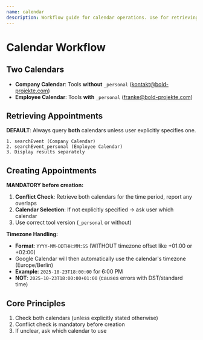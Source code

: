 ```yaml
---
name: calendar
description: Workflow guide for calendar operations. Use for retrieving appointments, creating appointments, deleting appointments, showing calendar, checking events, planning meetings, checking schedule conflicts, showing this week, today, tomorrow, next week. Critical for correct calendar selection (company calendar vs. employee calendar) and conflict avoidance.
---
```


# Calendar Workflow

## Two Calendars

- **Company Calendar**: Tools **without** `_personal` (kontakt@bold-projekte.com)
- **Employee Calendar**: Tools **with** `_personal` (franke@bold-projekte.com)

## Retrieving Appointments

**DEFAULT**: Always query **both** calendars unless user explicitly specifies one.

```
1. searchEvent (Company Calendar)
2. searchEvent_personal (Employee Calendar)
3. Display results separately
```

## Creating Appointments

**MANDATORY before creation:**

1. **Conflict Check**: Retrieve both calendars for the time period, report any overlaps
2. **Calendar Selection**: If not explicitly specified → ask user which calendar
3. Use correct tool version (`_personal` or without)

**Timezone Handling:**

- **Format**: `YYYY-MM-DDTHH:MM:SS` (WITHOUT timezone offset like +01:00 or +02:00)
- Google Calendar will then automatically use the calendar's timezone (Europe/Berlin)
- **Example**: `2025-10-23T18:00:00` for 6:00 PM
- **NOT**: `2025-10-23T18:00:00+01:00` (causes errors with DST/standard time)

## Core Principles

1. Check both calendars (unless explicitly stated otherwise)
2. Conflict check is mandatory before creation
3. If unclear, ask which calendar to use
